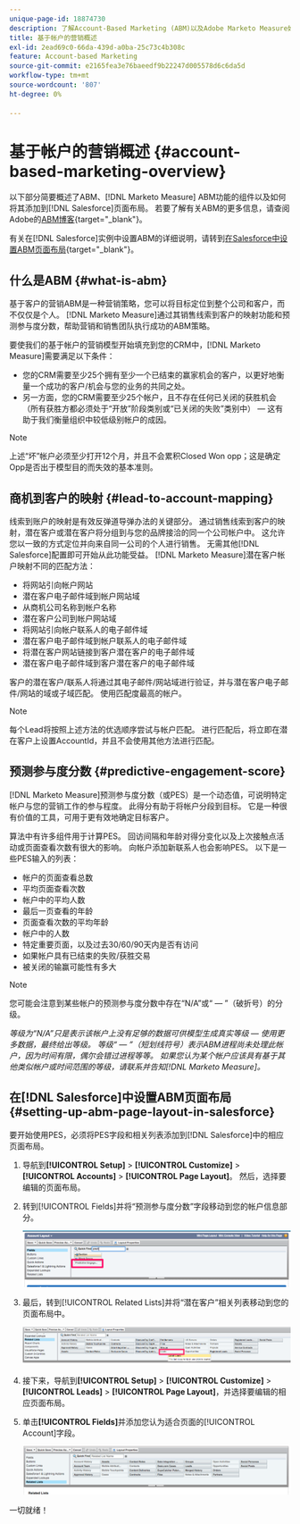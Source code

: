 ```yaml
---
unique-page-id: 18874730
description: 了解Account-Based Marketing (ABM)以及Adobe Marketo Measure如何帮助营销和销售团队执行成功的ABM策略。
title: 基于帐户的营销概述
exl-id: 2ead69c0-66da-439d-a0ba-25c73c4b308c
feature: Account-based Marketing
source-git-commit: e2165fea3e76baeedf9b22247d005578d6c6da5d
workflow-type: tm+mt
source-wordcount: '807'
ht-degree: 0%

---
```


# 基于帐户的营销概述 {#account-based-marketing-overview}

以下部分简要概述了ABM、[!DNL Marketo Measure] ABM功能的组件以及如何将其添加到[!DNL Salesforce]页面布局。 若要了解有关ABM的更多信息，请查阅Adobe的[ABM博客](https://business.adobe.com/blog/basics/account-based-marketing){target="_blank"}。

有关在[!DNL Salesforce]实例中设置ABM的详细说明，请转到[在Salesforce中设置ABM页面布局](/help/advanced-marketo-measure-features/account-based-marketing/account-based-marketing-overview.md#setting-up-abm-page-layout-in-salesforce){target="_blank"}。

## 什么是ABM {#what-is-abm}

基于客户的营销ABM是一种营销策略，您可以将目标定位到整个公司和客户，而不仅仅是个人。 [!DNL Marketo Measure]通过其销售线索到客户的映射功能和预测参与度分数，帮助营销和销售团队执行成功的ABM策略。

要使我们的基于帐户的营销模型开始填充到您的CRM中，[!DNL Marketo Measure]需要满足以下条件：

* 您的CRM需要至少25个拥有至少一个已结束的赢家机会的客户，以更好地衡量一个成功的客户/机会与您的业务的共同之处。
* 另一方面，您的CRM需要至少25个帐户，且不存在任何已关闭的获胜机会（所有获胜方都必须处于“开放”阶段类别或“已关闭的失败”类别中） — 这有助于我们衡量组织中较低级别帐户的成因。

>[!NOTE]
>
>上述“坏”帐户必须至少打开12个月，并且不会累积Closed Won opp；这是确定Opp是否出于模型目的而失效的基本准则。

## 商机到客户的映射 {#lead-to-account-mapping}

线索到账户的映射是有效反弹道导弹办法的关键部分。 通过销售线索到客户的映射，潜在客户或潜在客户将分组到与您的品牌接洽的同一个公司帐户中。 这允许您以一致的方式定位并向来自同一公司的个人进行销售。 无需其他[!DNL Salesforce]配置即可开始从此功能受益。 [!DNL Marketo Measure]潜在客户帐户映射不同的匹配方法：

* 将网站引向帐户网站
* 潜在客户电子邮件域到帐户网站域
* 从商机公司名称到帐户名称
* 潜在客户公司到帐户网站域
* 将网站引向帐户联系人的电子邮件域
* 潜在客户电子邮件域到帐户联系人的电子邮件域
* 将潜在客户网站链接到客户潜在客户的电子邮件域
* 潜在客户电子邮件域到客户潜在客户的电子邮件域

客户的潜在客户/联系人将通过其电子邮件/网站域进行验证，并与潜在客户电子邮件/网站的域或子域匹配。 使用匹配度最高的帐户。

>[!NOTE]
>
>每个Lead将按照上述方法的优选顺序尝试与帐户匹配。 进行匹配后，将立即在潜在客户上设置AccountId，并且不会使用其他方法进行匹配。

## 预测参与度分数 {#predictive-engagement-score}

[!DNL Marketo Measure]预测参与度分数（或PES）是一个动态值，可说明特定帐户与您的营销工作的参与程度。 此得分有助于将帐户分段到目标。 它是一种很有价值的工具，可用于更有效地确定目标客户。

算法中有许多组件用于计算PES。 回访间隔和年龄对得分变化以及上次接触点活动或页面查看次数有很大的影响。 向帐户添加新联系人也会影响PES。 以下是一些PES输入的列表：

* 帐户的页面查看总数
* 平均页面查看次数
* 帐户中的平均人数
* 最后一页查看的年龄
* 页面查看次数的平均年龄
* 帐户中的人数
* 特定重要页面，以及过去30/60/90天内是否有访问
* 如果帐户具有已结束的失败/获胜交易
* 被关闭的输赢可能性有多大

>[!NOTE]
>
>您可能会注意到某些帐户的预测参与度分数中存在“N/A”或“ — ”（破折号）的分级。

_等级为“N/A”只是表示该帐户上没有足够的数据可供模型生成真实等级 — 使用更多数据，最终给出等级。_
_等级“ — ”（短划线符号）表示ABM进程尚未处理此帐户，因为时间有限，偶尔会错过进程等等。 如果您认为某个帐户应该具有基于其他类似帐户或时间范围的等级，请联系并告知[!DNL Marketo Measure]。_

## 在[!DNL Salesforce]中设置ABM页面布局 {#setting-up-abm-page-layout-in-salesforce}

要开始使用PES，必须将PES字段和相关列表添加到[!DNL Salesforce]中的相应页面布局。

1. 导航到&#x200B;**[!UICONTROL Setup]** > **[!UICONTROL Customize]** > **[!UICONTROL Accounts]** > **[!UICONTROL Page Layout]**。 然后，选择要编辑的页面布局。
1. 转到[!UICONTROL Fields]并将“预测参与度分数”字段移动到您的帐户信息部分。

   ![](assets/1.png)

1. 最后，转到[!UICONTROL Related Lists]并将“潜在客户”相关列表移动到您的页面布局中。

   ![](assets/2.png)

1. 接下来，导航到&#x200B;**[!UICONTROL Setup]** > **[!UICONTROL Customize]** > **[!UICONTROL Leads]** > **[!UICONTROL Page Layout]**，并选择要编辑的相应页面布局。
1. 单击&#x200B;**[!UICONTROL Fields]**&#x200B;并添加您认为适合页面的[!UICONTROL Account]字段。

   ![](assets/3.png)

一切就绪！

